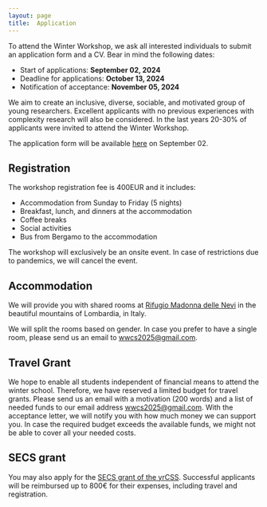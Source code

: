 ```yaml
---
layout: page
title:  Application
---
```


To attend the Winter Workshop, we ask all interested individuals to submit an application form and a CV. Bear in mind the following dates:

- Start of applications: **September 02, 2024**
- Deadline for applications: **October 13, 2024**
- Notification of acceptance: **November 05, 2024**

We aim to create an inclusive, diverse, sociable, and motivated group of young researchers. Excellent applicants with no previous experiences with complexity research will also be considered. In the last years 20-30% of applicants were invited to attend the Winter Workshop.

The application form will be available [here](https://forms.gle/7Csc2GDsEK35mLa49) on September 02.


## Registration

The workshop registration fee is 400EUR and it includes:
- Accommodation from Sunday to Friday (5 nights)
- Breakfast, lunch, and dinners at the accommodation
- Coffee breaks
- Social activities
- Bus from Bergamo to the accommodation

The workshop will exclusively be an onsite event. In case of restrictions due to pandemics, we will cancel the event.

## Accommodation

We will provide you with shared rooms at [Rifugio Madonna delle Nevi](https://www.madonnadellenevibg.it/) in the beautiful mountains of Lombardia, in Italy.

We will split the rooms based on gender. In case you prefer to have a single room, please send us an email to [wwcs2025@gmail.com](mailto:wwcs2025@gmail.com).

## Travel Grant

We hope to enable all students independent of financial means to attend the winter school. Therefore, we have reserved a limited budget for travel grants. Please send us an email with a motivation (200 words) and a list of needed funds to our email address [wwcs2025@gmail.com](mailto:wwcs2025@gmail.com). With the acceptance letter, we will notify you with how much money we can support you. In case the required budget exceeds the available funds, we might not be able to cover all your needed costs.

## SECS grant
You may also apply for the [SECS grant of the yrCSS](https://yrcss.cssociety.org/grants/secs/). Successful applicants will be reimbursed up to 800€ for their expenses, including travel and registration.
